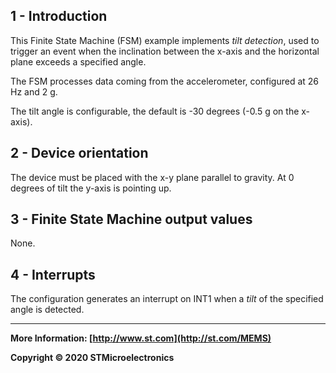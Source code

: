 ## 1 - Introduction

This Finite State Machine (FSM) example implements *tilt detection*, used to trigger an event when the inclination between the x-axis and the horizontal plane exceeds a specified angle.

The FSM processes data coming from the accelerometer, configured at 26 Hz and 2 g.

The tilt angle is configurable, the default is -30 degrees (-0.5 g on the x-axis).


## 2 - Device orientation

The device must be placed with the x-y plane parallel to gravity. At 0 degrees of tilt the y-axis is pointing up.


## 3 - Finite State Machine output values

None.


## 4 - Interrupts

The configuration generates an interrupt on INT1 when a *tilt* of the specified angle is detected.

------

**More Information: [http://www.st.com](http://st.com/MEMS)**

**Copyright © 2020 STMicroelectronics**
